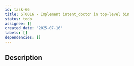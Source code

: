 ```yaml
---
id: task-66
title: ST0016 - Implement intent_doctor in top-level bin
status: todo
assignee: []
created_date: '2025-07-16'
labels: []
dependencies: []
---
```


## Description
